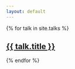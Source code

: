 ```yaml
---
layout: default
---
```

{% for talk in site.talks %}
  <h2>
    <a href="{{ talk.url | prepend:site.baseurl }}">{{ talk.title }}</a>
  </h2>
{% endfor %}
